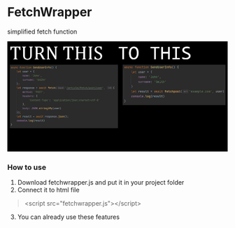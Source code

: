 # FetchWrapper
 simplified fetch function

![example](https://github.com/Gravedd/FetchWrapper/blob/main/assets/main.jpg)

### How to use
1. Download fetchwrapper.js and put it in your project folder
2. Connect it to html file 
> &lt;script src="fetchwrapper.js">&lt;/script>
3. You can already use these features

